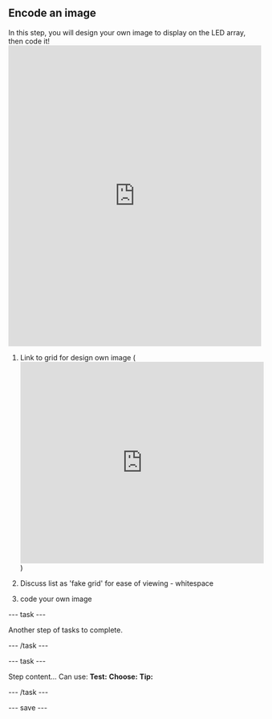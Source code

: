 ## Encode an image

<div style="display: flex; flex-wrap: wrap">
<div style="flex-basis: 200px; flex-grow: 1; margin-right: 15px;">
In this step, you will design your own image to display on the LED array, then code it! 
</div>
</div>
<div>
<iframe src="https://trinket.io/embed/python/05d0606c5d?outputOnly=true&runOption=run&start=result" width="100%" height="600" frameborder="0" marginwidth="0" marginheight="0" allowfullscreen></iframe>
</div>



1. Link to grid for design own image
(<iframe src="https://scratch.mit.edu/projects/715438479/embed" allowtransparency="true" width="485" height="402" frameborder="0" scrolling="no" allowfullscreen></iframe>)

2. Discuss list as 'fake grid' for ease of viewing - whitespace
3. code your own image



--- task ---

Another step of tasks to complete.

--- /task ---

--- task ---

Step content... 
Can use:
**Test:**
**Choose:**
**Tip:**

--- /task ---

--- save ---